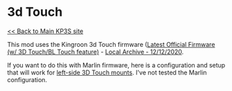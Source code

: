 # 3d Touch

[\<\< Back to Main KP3S site](README.md)

This mod uses the Kingroon 3d Touch firmware ([Latest Official Firmware (w/ 3D Touch/BL Touch
feature)](https://www.kingroon.com/?do_action=action.download&DId=2) -  [Local Archive - 12/12/2020](https://github.com/bdwilson/KP3S/blob/main/files/KP3S-Firmware-3Dtouch.zip?raw=true). 

If you want to do this with Marlin firmware, here is a configuration and setup that will work for [left-side 3D Touch mounts](https://github.com/olavgm/marlin-kp3s). I've not tested the Marlin configuration. 
